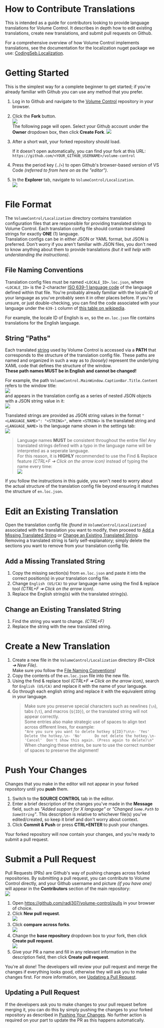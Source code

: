 # How to Contribute Translations

This is intended as a guide for contributors looking to provide language translations for Volume Control. It describes in depth how to edit existing translations, create new translations, and submit pull requests on Github.

For a comprehensive overview of how Volume Control implements translations, see the documentation for the localization nuget package we use: [CodingSeb.Localization](https://github.com/codingseb/Localization).

# Getting Started

This is the simplest way for a complete beginner to get started; if you're already familiar with Github you can use any method that you prefer.

 1. Log in to Github and navigate to the [Volume Control](https://github.com/radj307/volume-control) repository in your browser.
 2. Click the **Fork** button.  
    ![](https://i.imgur.com/1bFwA6V.png)  
    The following page will open. Select your Github account under the **Owner** dropdown box, then click **Create Fork**.
    ![](https://i.imgur.com/Uk7VjTB.png)  
 3. After a short wait, your forked repository should load.  
    
    If it doesn't open automatically, you can find your fork at this URL:  
    `https://github.com/<YOUR_GITHUB_USERNAME>/volume-control`  
 4. Press the period key (`.`/`>`) to open Github's browser-based version of VS Code *(referred to from here on as the "editor")*.
 5. In the **Explorer** tab, navigate to `VolumeControl/Localization`.  
    ![](https://i.imgur.com/799CQAo.png)  

# File Format

The `VolumeControl/Localization` directory contains translation configuration files that are responsible for providing translated strings to Volume Control. Each translation config file should contain translated strings for exactly **ONE** (1) language.  
Translation configs can be in either JSON or YAML format, but JSON is preferred. Don't worry if you aren't familiar with JSON files, you don't need to know anything about them to provide translations *(but it will help with understanding the instructions)*.

## File Naming Conventions

Translation config files must be named `<LOCALE_ID>.loc.json`, where `<LOCALE_ID>` is the 2-character [ISO 639-1 language code](https://en.wikipedia.org/wiki/List_of_ISO_639-1_codes) of the language defined within that file. You're probably already familiar with the locale ID of your language as you've probably seen it in other places before. If you're unsure, or just double-checking, you can find the code associated with your language under the `639-1` column of [this table on wikipedia](https://en.wikipedia.org/wiki/List_of_ISO_639-1_codes).  

For example, the locale ID of English is `en`, so the `en.loc.json` file contains translations for the English language.

## String "Paths"

Each translated [string](https://en.wikipedia.org/wiki/String_(computer_science)) used by Volume Control is accessed via a **PATH** that corresponds to the structure of the translation config file. These paths are named and organized in such a way as to *(loosely)* represent the underlying XAML code that defines the structure of the window.  
**These path names MUST be in English and cannot be changed!**

For example, the path `VolumeControl.MainWindow.CaptionBar.Title.Content` refers to the window title:  
![](https://i.imgur.com/w05XhDN.png)  
and appears in the translation config as a series of nested JSON objects with a JSON string value in it:  
![](https://i.imgur.com/nl4rV6L.png)  

Translated strings are provided as JSON string values in the format `"<LANGUAGE_NAME>": "<STRING>"`, where `<STRING>` is the translated string and `<LANGUAGE_NAME>` is the language name shown in the settings tab:  
![](https://i.imgur.com/3IzCcNv.png)  

> Language names **MUST** be consistent throughout the entire file! Any translated strings defined with a typo in the language name will be interpreted as a seperate language.  
> For this reason, it is **HIGHLY** recommended to use the Find & Replace feature *(CTRL+F ➔ Click on the arrow icon)* instead of typing the name every time:  
> ![](https://i.imgur.com/ySNkurc.png)

If you follow the instructions in this guide, you won't need to worry about the actual structure of the translation config file beyond ensuring it matches the structure of `en.loc.json`.  

# Edit an Existing Translation

Open the translation config file *(found in `VolumeControl/Localization`)* associated with the translation you want to modify, then proceed to [Add a Missing Translated String](#add-a-missing-translated-string) or [Change an Existing Translated String](#change-an-existing-translated-string).  
Removing a translated string is fairly self-explanatory; simply delete the sections you want to remove from your translation config file.

## Add a Missing Translated String

 1. Copy the missing section(s) from `en.loc.json` and paste it into the correct position(s) in your translation config file.
 2. Change `English (US/CA)` to your language name using the find & replace tool *(CTRL+F ➔ Click on the arrow icon)*.
 3. Replace the English string(s) with the translated string(s).

## Change an Existing Translated String

 1. Find the string you want to change. *(CTRL+F)*
 2. Replace the string with the new translated string.

# Create a New Translation

 1. Create a new file in the `VolumeControl/Localization` directory *(R+Click ➔ New File)*.  
    Make sure you follow the [File Naming Conventions](#file-naming-conventions)!
 2. Copy the contents of the `en.loc.json` file into the new file.
 3. Using the find & replace tool *(CTRL+F ➔ Click on the arrow icon)*,
    search for `English (US/CA)` and replace it with the name of your language.
 4. Go through each english string and replace it with the equivalent string in your language.  
    > Make sure you preserve special characters such as newlines (`\n`), tabs (`\t`), and macros (`${ID}`), or the translated string will not appear correctly.  
    > Some entries also make strategic use of spaces to align text across different lines, for example:  
    > `"Are you sure you want to delete hotkey ${ID}?\n\n- 'Yes'     Delete the hotkey.\n- 'No'      Do not delete the hotkey.\n- 'Cancel'  Don't show this again. (Press again to delete)\n"`  
    > When changing these entries, be sure to use the correct number of spaces to preserve the alignment!

# Push Your Changes

Changes that you make in the editor will not appear in your forked repository until you **push** them.

 1. Switch to the **SOURCE CONTROL** tab in the editor.
 2. Enter a brief description of the changes you've made in the **Message** field, such as *"Added support for X language"* or *"Changed `Some.Path` to `SomeString`"*. This description is relative to whichever file(s) you've edited/created, so keep it brief and don't worry about context.
 3. Click **Commit & Push** or press **CTRL+ENTER** to push your changes.

Your forked repository will now contain your changes, and you're ready to submit a pull request.

# Submit a Pull Request

Pull Requests (PRs) are Github's way of pushing changes across forked repositories. By submitting a pull request, you can contribute to Volume Control directly, and your Github username and picture *(if you have one)* will appear in the **Contributors** section of the main repository:  
![](https://i.imgur.com/au6O6ow.png)

 1. Open https://github.com/radj307/volume-control/pulls in your browser of choice.
 2. Click **New pull request**.  
    ![](https://i.imgur.com/VVGlFEt.png)
 3. Click **compare across forks**.  
    ![](https://i.imgur.com/L3jLiSD.png)
 4. Change the **base repository** dropdown box to your fork, then click **Create pull request**.  
    ![](https://i.imgur.com/N71GFoS.png)
 5. Give your PR a name and fill in any relevant information in the description field, then click **Create pull request**.

You're all done! The developers will review your pull request and merge the changes if everything looks good, otherwise they will ask you to make changes first. For more information, see [Updating a Pull Request](#updating-a-pull-request).

## Updating a Pull Request

If the developers ask you to make changes to your pull request before merging it, you can do this by simply pushing the changes to your forked repository as described in [Pushing Your Changes](#pushing-your-changes). No further action is required on your part to update the PR as this happens automatically.
